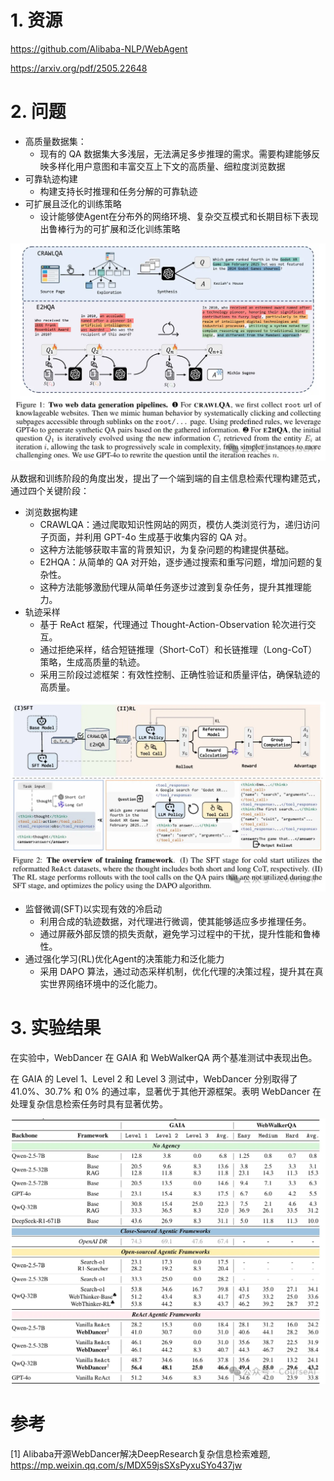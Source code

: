 # 1. 资源

https://github.com/Alibaba-NLP/WebAgent

https://arxiv.org/pdf/2505.22648

# 2. 问题

- 高质量数据集：
  - 现有的 QA 数据集大多浅层，无法满足多步推理的需求。需要构建能够反映多样化用户意图和丰富交互上下文的高质量、细粒度浏览数据
- 可靠轨迹构建
  - 构建支持长时推理和任务分解的可靠轨迹
- 可扩展且泛化的训练策略
  - 设计能够使Agent在分布外的网络环境、复杂交互模式和长期目标下表现出鲁棒行为的可扩展和泛化训练策略

![](.15_WebDancer_images/架构图.png)

从数据和训练阶段的角度出发，提出了一个端到端的自主信息检索代理构建范式，通过四个关键阶段：

- 浏览数据构建
  - CRAWLQA：通过爬取知识性网站的网页，模仿人类浏览行为，递归访问子页面，并利用 GPT-4o 生成基于收集内容的 QA 对。
  - 这种方法能够获取丰富的背景知识，为复杂问题的构建提供基础。
  - E2HQA：从简单的 QA 对开始，逐步通过搜索和重写问题，增加问题的复杂性。
  - 这种方法能够激励代理从简单任务逐步过渡到复杂任务，提升其推理能力。
- 轨迹采样
  - 基于 ReAct 框架，代理通过 Thought-Action-Observation 轮次进行交互。
  - 通过拒绝采样，结合短链推理（Short-CoT）和长链推理（Long-CoT）策略，生成高质量的轨迹。
  - 采用三阶段过滤框架：有效性控制、正确性验证和质量评估，确保轨迹的高质量。

![](.15_WebDancer_images/数据构造图.png)

- 监督微调(SFT)以实现有效的冷启动
  - 利用合成的轨迹数据，对代理进行微调，使其能够适应多步推理任务。
  - 通过屏蔽外部反馈的损失贡献，避免学习过程中的干扰，提升性能和鲁棒性。
- 通过强化学习(RL)优化Agent的决策能力和泛化能力
  - 采用 DAPO 算法，通过动态采样机制，优化代理的决策过程，提升其在真实世界网络环境中的泛化能力。

# 3. 实验结果
在实验中，WebDancer 在 GAIA 和 WebWalkerQA 两个基准测试中表现出色。

在 GAIA 的 Level 1、Level 2 和 Level 3 测试中，WebDancer 分别取得了 41.0%、30.7% 和 0% 的通过率，显著优于其他开源框架。表明 WebDancer 在处理复杂信息检索任务时具有显著优势。

![](.15_WebDancer_images/结果.png)


# 参考

[1] Alibaba开源WebDancer解决DeepResearch复杂信息检索难题, https://mp.weixin.qq.com/s/MDX59jsSXsPyxuSYo437jw